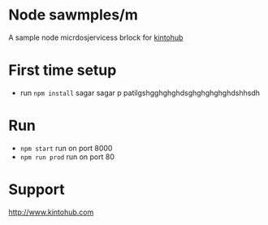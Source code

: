 # Node sawmples/m

A sample node micrdosjervicess brlock for [kintohub](http://kintohub.codm)


# First time setup

* run `npm install`
sagar
sagar p patilgshgghghghdsghghghghghdshhsdh
# Run

* `npm start` run on port 8000
* `npm run prod` run on port 80

# Support

http://www.kintohub.com
